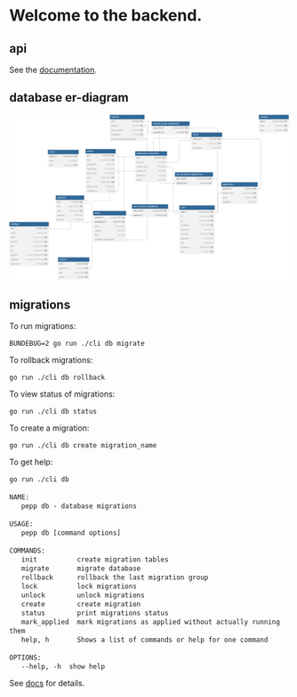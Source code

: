 # Welcome to the backend.

## api
See the [documentation](https://fachschaftmathphysinfo.github.io/pepp).

## database er-diagram
![ER-Diagram](models/pepp-er.svg)

## migrations

To run migrations:

```shell
BUNDEBUG=2 go run ./cli db migrate
```

To rollback migrations:

```shell
go run ./cli db rollback
```

To view status of migrations:

```shell
go run ./cli db status
```

To create a migration:

```shell
go run ./cli db create migration_name
```

To get help:

```shell
go run ./cli db

NAME:
   pepp db - database migrations

USAGE:
   pepp db [command options]

COMMANDS:
   init          create migration tables
   migrate       migrate database
   rollback      rollback the last migration group
   lock          lock migrations
   unlock        unlock migrations
   create        create migration
   status        print migrations status
   mark_applied  mark migrations as applied without actually running them
   help, h       Shows a list of commands or help for one command

OPTIONS:
   --help, -h  show help
```

See [docs](https://bun.uptrace.dev/guide/migrations.html) for details.
